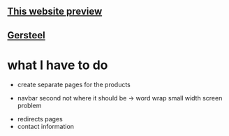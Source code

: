 ## [This website preview](http://5.15.6.180:3500/)

## [Gersteel](https://gersteel.netlify.app)

# what I have to do

<!-- TODO: main stuff -->

- create separate pages for the products

<!-- FIXME: main stuff -->

- navbar second not where it should be -> word wrap small width screen problem

<!-- TODO: ask for stuff -->

- redirects pages
- contact information
